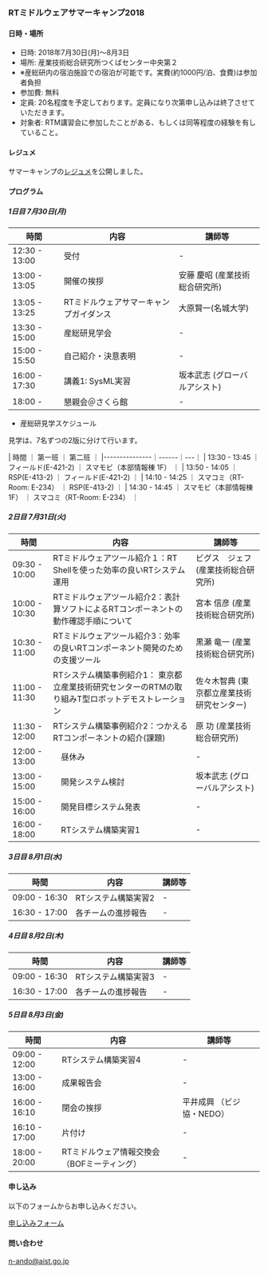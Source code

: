 <a name="summer_camp"></a>
### RTミドルウェアサマーキャンプ2018 

#### 日時・場所
- 日時: 2018年7月30日(月)～8月3日
- 場所: 産業技術総合研究所つくばセンター中央第２
- ※産総研内の宿泊施設での宿泊が可能です。実費(約1000円/泊、食費)は参加者負担
- 参加費: 無料
- 定員: 20名程度を予定しております。定員になり次第申し込みは終了させていただきます。
- 対象者: RTM講習会に参加したことがある、もしくは同等程度の経験を有していること。 


#### レジュメ

サマーキャンプの[レジュメ](summercamp2018_resume.pdf)を公開しました。

<!--
#### 強化月間について

RTミドルウェアサマーキャンプは、参加要件として1回以上RTM講習会を受講経験があること、もしくは同等の知識があること、としております。
これまでRTM講習会を受講したことがない場合は、以下の日程で講習会を実施しますので、こちらにご参加ください。

- [6/22 RTミドルウェア強化月間の申し込み(7月4日 名城大)開始](bootcamp_meijyo)
- [6/22 RTミドルウェア強化月間の申し込み(7月6日 早稲田大)開始](bootcamp_waseda)
- [6/22 RTミドルウェア講習会＠都産技研(7月24日)のご案内](tutorial_irit)
-->

#### プログラム

##### 1日目 7月30日(月)

|    時間       | 内容  | 講師等 |
|---------------|------|---|
| 12:30 - 13:00 | 受付 | - |
| 13:00 - 13:05 | 開催の挨拶 | 安藤 慶昭 (産業技術総合研究所) |
| 13:05 - 13:25 | RTミドルウェアサマーキャンプガイダンス     | 大原賢一(名城大学) |
| 13:30 - 15:00 | 産総研見学会         | - |
| 15:00 - 15:50 | 自己紹介・決意表明   | - |
| 16:00 - 17:30 | 講義1: SysML実習    | 坂本武志 (グローバルアシスト) |
| 18:00 -       | 懇親会＠さくら館     | - |


- 産総研見学スケジュール


見学は、7名ずつの2版に分けて行います。

|     時間      ｜ 第一班 ｜ 第二班 ｜
|---------------｜------｜---｜
| 13:30 - 13:45 ｜ フィールド(E-421-2) ｜ スマモビ（本部情報棟 1F） ｜
| 13:50 - 14:05 ｜ RSP(E-413-2) ｜ フィールド(E-421-2) ｜
| 14:10 - 14:25 ｜ スマコミ（RT-Room: E-234） ｜ RSP(E-413-2) ｜
| 14:30 - 14:45 ｜ スマモビ（本部情報棟 1F） ｜ スマコミ（RT-Room: E-234） ｜


##### 2日目 7月31日(火)


|    時間       | 内容  | 講師等 |
|---------------|------|--------|
| 09:30 - 10:00 | RTミドルウェアツール紹介１：RT Shellを使った効率の良いRTシステム運用 | ビグス　ジェフ(産業技術総合研究所) |
| 10:00 - 10:30 | RTミドルウェアツール紹介2：表計算ソフトによるRTコンポーネントの動作確認手順について | 宮本 信彦 (産業技術総合研究所) |
| 10:30 - 11:00 | RTミドルウェアツール紹介3：効率の良いRTコンポーネント開発のための支援ツール | 黒瀬 竜一 (産業技術総合研究所) |
| 11:00 - 11:30 | RTシステム構築事例紹介1： 東京都立産業技術研究センターのRTMの取り組みT型ロボットデモストレーション  |  佐々木智典 (東京都立産業技術研究センター) |
| 11:30 - 12:00 | RTシステム構築事例紹介2：つかえるRTコンポーネントの紹介(課題) | 原 功 (産業技術総合研究所) |
| 12:00 - 13:00 |　昼休み               |  -  |
| 13:00 - 15:00 |　開発システム検討      |  坂本武志 (グローバルアシスト)  |
| 15:00 - 16:00 |　開発目標システム発表  |  -  |
| 16:00 - 18:00 |　RTシステム構築実習1   |  -  |

##### 3日目  8月1日(水)

|    時間       | 内容  | 講師等 |
|---------------|------|--------|
| 09:00 - 16:30 | RTシステム構築実習2  |  -  |
| 16:30 - 17:00 | 各チームの進捗報告  |  -  |

##### 4日目  8月2日(木)

|    時間       | 内容  | 講師等 |
|---------------|------|--------|
| 09:00 - 16:30 | RTシステム構築実習3  |  -  |
| 16:30 - 17:00 | 各チームの進捗報告  |  -  |

##### 5日目  8月3日(金)

|    時間       | 内容  | 講師等 |
|---------------|------|--------|
| 09:00 - 12:00 |  RTシステム構築実習4  |  -  |
| 13:00 - 16:00 |  成果報告会  |  -  |
| 16:00 - 16:10 |  閉会の挨拶  | 平井成興 （ビジ協・NEDO）|
| 16:10 - 17:00 |  片付け  |  -  |
| 18:00 - 20:00 |  RTミドルウェア情報交換会（BOFミーティング）  |  -  |

#### 申し込み

以下のフォームからお申し込みください。

[申し込みフォーム](https://goo.gl/forms/R18wB3DuHHSJTiIj1)

#### 問い合わせ

 n-ando@aist.go.jp

